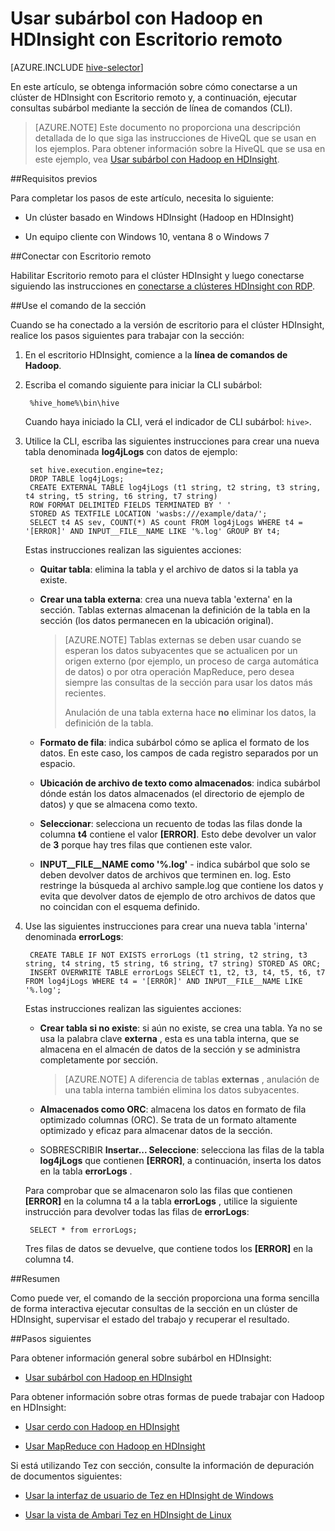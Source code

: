 <properties
   pageTitle="Usar la sección Hadoop y escritorio remoto en HDInsight | Microsoft Azure"
   description="Obtenga información sobre cómo conectarse a clúster de Hadoop en HDInsight con Escritorio remoto y, a continuación, ejecutar consultas de subárbol mediante la interfaz de línea de comandos de sección."
   services="hdinsight"
   documentationCenter=""
   authors="Blackmist"
   manager="jhubbard"
   editor="cgronlun"
    tags="azure-portal"/>

<tags
   ms.service="hdinsight"
   ms.devlang="na"
   ms.topic="article"
   ms.tgt_pltfrm="na"
   ms.workload="big-data"
   ms.date="09/06/2016"
   ms.author="larryfr"/>

# <a name="use-hive-with-hadoop-on-hdinsight-with-remote-desktop"></a>Usar subárbol con Hadoop en HDInsight con Escritorio remoto

[AZURE.INCLUDE [hive-selector](../../includes/hdinsight-selector-use-hive.md)]

En este artículo, se obtenga información sobre cómo conectarse a un clúster de HDInsight con Escritorio remoto y, a continuación, ejecutar consultas subárbol mediante la sección de línea de comandos (CLI).

> [AZURE.NOTE] Este documento no proporciona una descripción detallada de lo que siga las instrucciones de HiveQL que se usan en los ejemplos. Para obtener información sobre la HiveQL que se usa en este ejemplo, vea [Usar subárbol con Hadoop en HDInsight](hdinsight-use-hive.md).

##<a id="prereq"></a>Requisitos previos

Para completar los pasos de este artículo, necesita lo siguiente:

* Un clúster basado en Windows HDInsight (Hadoop en HDInsight)

* Un equipo cliente con Windows 10, ventana 8 o Windows 7

##<a id="connect"></a>Conectar con Escritorio remoto

Habilitar Escritorio remoto para el clúster HDInsight y luego conectarse siguiendo las instrucciones en [conectarse a clústeres HDInsight con RDP](hdinsight-administer-use-management-portal.md#rdp).

##<a id="hive"></a>Use el comando de la sección

Cuando se ha conectado a la versión de escritorio para el clúster HDInsight, realice los pasos siguientes para trabajar con la sección:

1. En el escritorio HDInsight, comience a la **línea de comandos de Hadoop**.

2. Escriba el comando siguiente para iniciar la CLI subárbol:

        %hive_home%\bin\hive

    Cuando haya iniciado la CLI, verá el indicador de CLI subárbol: `hive>`.

3. Utilice la CLI, escriba las siguientes instrucciones para crear una nueva tabla denominada **log4jLogs** con datos de ejemplo:

        set hive.execution.engine=tez;
        DROP TABLE log4jLogs;
        CREATE EXTERNAL TABLE log4jLogs (t1 string, t2 string, t3 string, t4 string, t5 string, t6 string, t7 string)
        ROW FORMAT DELIMITED FIELDS TERMINATED BY ' '
        STORED AS TEXTFILE LOCATION 'wasbs:///example/data/';
        SELECT t4 AS sev, COUNT(*) AS count FROM log4jLogs WHERE t4 = '[ERROR]' AND INPUT__FILE__NAME LIKE '%.log' GROUP BY t4;

    Estas instrucciones realizan las siguientes acciones:

    * **Quitar tabla**: elimina la tabla y el archivo de datos si la tabla ya existe.

    * **Crear una tabla externa**: crea una nueva tabla 'externa' en la sección. Tablas externas almacenan la definición de la tabla en la sección (los datos permanecen en la ubicación original).

        > [AZURE.NOTE] Tablas externas se deben usar cuando se esperan los datos subyacentes que se actualicen por un origen externo (por ejemplo, un proceso de carga automática de datos) o por otra operación MapReduce, pero desea siempre las consultas de la sección para usar los datos más recientes.
        >
        > Anulación de una tabla externa hace **no** eliminar los datos, la definición de la tabla.

    * **Formato de fila**: indica subárbol cómo se aplica el formato de los datos. En este caso, los campos de cada registro separados por un espacio.

    * **Ubicación de archivo de texto como almacenados**: indica subárbol dónde están los datos almacenados (el directorio de ejemplo de datos) y que se almacena como texto.

    * **Seleccionar**: selecciona un recuento de todas las filas donde la columna **t4** contiene el valor **[ERROR]**. Esto debe devolver un valor de **3** porque hay tres filas que contienen este valor.

    * **INPUT__FILE__NAME como '%.log'** - indica subárbol que solo se deben devolver datos de archivos que terminen en. log. Esto restringe la búsqueda al archivo sample.log que contiene los datos y evita que devolver datos de ejemplo de otro archivos de datos que no coincidan con el esquema definido.


4. Use las siguientes instrucciones para crear una nueva tabla 'interna' denominada **errorLogs**:

        CREATE TABLE IF NOT EXISTS errorLogs (t1 string, t2 string, t3 string, t4 string, t5 string, t6 string, t7 string) STORED AS ORC;
        INSERT OVERWRITE TABLE errorLogs SELECT t1, t2, t3, t4, t5, t6, t7 FROM log4jLogs WHERE t4 = '[ERROR]' AND INPUT__FILE__NAME LIKE '%.log';

    Estas instrucciones realizan las siguientes acciones:

    * **Crear tabla si no existe**: si aún no existe, se crea una tabla. Ya no se usa la palabra clave **externa** , esta es una tabla interna, que se almacena en el almacén de datos de la sección y se administra completamente por sección.

        > [AZURE.NOTE] A diferencia de tablas **externas** , anulación de una tabla interna también elimina los datos subyacentes.

    * **Almacenados como ORC**: almacena los datos en formato de fila optimizado columnas (ORC). Se trata de un formato altamente optimizado y eficaz para almacenar datos de la sección.

    * SOBRESCRIBIR **Insertar... Seleccione**: selecciona las filas de la tabla **log4jLogs** que contienen **[ERROR]**, a continuación, inserta los datos en la tabla **errorLogs** .

    Para comprobar que se almacenaron solo las filas que contienen **[ERROR]** en la columna t4 a la tabla **errorLogs** , utilice la siguiente instrucción para devolver todas las filas de **errorLogs**:

        SELECT * from errorLogs;

    Tres filas de datos se devuelve, que contiene todos los **[ERROR]** en la columna t4.

##<a id="summary"></a>Resumen

Como puede ver, el comando de la sección proporciona una forma sencilla de forma interactiva ejecutar consultas de la sección en un clúster de HDInsight, supervisar el estado del trabajo y recuperar el resultado.

##<a id="nextsteps"></a>Pasos siguientes

Para obtener información general sobre subárbol en HDInsight:

* [Usar subárbol con Hadoop en HDInsight](hdinsight-use-hive.md)

Para obtener información sobre otras formas de puede trabajar con Hadoop en HDInsight:

* [Usar cerdo con Hadoop en HDInsight](hdinsight-use-pig.md)

* [Usar MapReduce con Hadoop en HDInsight](hdinsight-use-mapreduce.md)

Si está utilizando Tez con sección, consulte la información de depuración de documentos siguientes:

* [Usar la interfaz de usuario de Tez en HDInsight de Windows](hdinsight-debug-tez-ui.md)

* [Usar la vista de Ambari Tez en HDInsight de Linux](hdinsight-debug-ambari-tez-view.md)

[1]: ../HDInsight/hdinsight-hadoop-visual-studio-tools-get-started.md

[hdinsight-sdk-documentation]: http://msdnstage.redmond.corp.microsoft.com/library/dn479185.aspx

[azure-purchase-options]: http://azure.microsoft.com/pricing/purchase-options/
[azure-member-offers]: http://azure.microsoft.com/pricing/member-offers/
[azure-free-trial]: http://azure.microsoft.com/pricing/free-trial/

[apache-tez]: http://tez.apache.org
[apache-hive]: http://hive.apache.org/
[apache-log4j]: http://en.wikipedia.org/wiki/Log4j
[hive-on-tez-wiki]: https://cwiki.apache.org/confluence/display/Hive/Hive+on+Tez
[import-to-excel]: http://azure.microsoft.com/documentation/articles/hdinsight-connect-excel-power-query/


[hdinsight-use-oozie]: hdinsight-use-oozie.md
[hdinsight-analyze-flight-data]: hdinsight-analyze-flight-delay-data.md





[hdinsight-provision]: hdinsight-provision-clusters.md
[hdinsight-submit-jobs]: hdinsight-submit-hadoop-jobs-programmatically.md
[hdinsight-upload-data]: hdinsight-upload-data.md


[Powershell-install-configure]: ../powershell-install-configure.md
[powershell-here-strings]: http://technet.microsoft.com/library/ee692792.aspx

